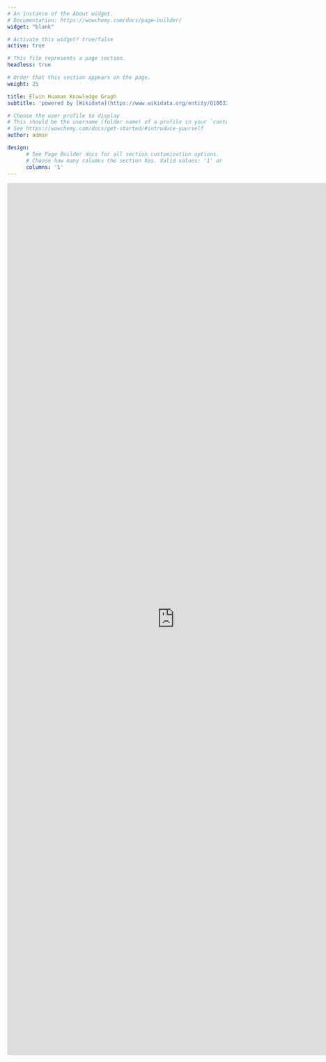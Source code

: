 ```yaml
---
# An instance of the About widget.
# Documentation: https://wowchemy.com/docs/page-builder/
widget: "blank"

# Activate this widget? true/false
active: true

# This file represents a page section.
headless: true

# Order that this section appears on the page.
weight: 25

title: Elwin Huaman Knowledge Graph
subtitle: 'powered by [Wikidata](https://www.wikidata.org/entity/Q100324298)'

# Choose the user profile to display
# This should be the username (folder name) of a profile in your `content/authors/` folder.
# See https://wowchemy.com/docs/get-started/#introduce-yourself
author: admin

design:
      # See Page Builder docs for all section customization options.
      # Choose how many columns the section has. Valid values: '1' or '2'.
      columns: '1'
---
```

<iframe style="width: 80vw; height: 50vh; border: none;" src="https://query.wikidata.org/embed.html#%23%20tool%3A%20scholia%0APREFIX%20target%3A%20%3Chttp%3A%2F%2Fwww.wikidata.org%2Fentity%2FQ100324298%3E%0A%0A%23defaultView%3AGraph%0ASELECT%20%3Fnode%20%3FnodeLabel%20%3FnodeImage%20%3FchildNode%20%3FchildNodeLabel%20%3FchildNodeImage%20%3Frgb%20%0AWITH%20%7B%0A%20%20SELECT%20DISTINCT%20%3Fproperty%20WHERE%20%7B%0A%20%20%20%20%20%20%3Fproperty%20a%20wikibase%3AProperty%3B%0A%20%20%20%20%20%20%20%20%20%20%20%20%20%20%20%20wdt%3AP31%20wd%3AQ18610173%20%3B%0A%20%20%20%20%20%20%20%20%20%20%20%20%20%20%20%20wdt%3AP31%20wd%3AQ26940804%20.%20%0A%20%20%20%20%7D%0A%7D%20AS%20%25properties%0AWITH%20%7B%0A%20%20SELECT%20DISTINCT%20%3Fnode%20%3FchildNode%20WHERE%20%7B%0A%20%20%20%20%20%20BIND(target%3A%20AS%20%3Fnode)%0A%20%20%20%20%20%20%3Fnode%20%3Fp%20%3Fi.%0A%20%20%20%20%20%20%3FchildNode%20%3Fx%20%3Fp.%0A%20%20%20%20%20%20%3FchildNode%20rdf%3Atype%20wikibase%3AProperty.%0A%20%20%20%20%20%20FILTER(STRSTARTS(STR(%3Fi)%2C%20%22http%3A%2F%2Fwww.wikidata.org%2Fentity%2FQ%22))%0A%20%20%20%20%20%20FILTER(STRSTARTS(STR(%3FchildNode)%2C%20%22http%3A%2F%2Fwww.wikidata.org%2Fentity%2FP%22))%0A%20%20%20%20%7D%0A%20%20LIMIT%205000%0A%7D%20AS%20%25nodes%0AWITH%20%7B%0A%20%20SELECT%20DISTINCT%20%3FchildNode%20%3Fnode%20%3Frgb%20WHERE%20%7B%0A%20%20%20%20%20%20BIND(%22EFFBD8%22%20AS%20%3Frgb)%0A%20%20%20%20%20%20target%3A%20%3Fp%20%3FchildNode.%0A%20%20%20%20%20%20%3Fnode%20%3Fx%20%3Fp.%0A%20%20%20%20%20%20%3Fnode%20rdf%3Atype%20wikibase%3AProperty.%0A%20%20%20%20%20%20FILTER(STRSTARTS(STR(%3FchildNode)%2C%20%22http%3A%2F%2Fwww.wikidata.org%2Fentity%2FQ%22))%0A%20%20%20%20%7D%0A%20%20LIMIT%205000%0A%7D%20AS%20%25childNodes%0AWHERE%20%7B%0A%20%20%7B%0A%20%20%20%20INCLUDE%20%25nodes%0A%20%20%7D%0A%20%20UNION%0A%20%20%7B%0A%20%20%20%20INCLUDE%20%25childNodes%0A%20%20%7D%0A%0A%20%20OPTIONAL%20%7B%20%0A%20%20%20%20INCLUDE%20%25properties%0A%20%20%20%20%3Fproperty%20wikibase%3AdirectClaim%20%3Fnodeclaim.%0A%20%20%20%20%3Fnode%20%3Fnodeclaim%20%3FnodeImage.%20%0A%20%20%7D%0A%0A%20%20OPTIONAL%20%7B%20%0A%20%20%20%20INCLUDE%20%25properties%0A%20%20%20%20%3Fproperty%20wikibase%3AdirectClaim%20%3FchildNodeclaim.%0A%20%20%20%20%3FchildNode%20%3FchildNodeclaim%20%3FchildNodeImage.%20%0A%20%20%7D%0A%20%20%0A%20%20SERVICE%20wikibase%3Alabel%20%7B%20bd%3AserviceParam%20wikibase%3Alanguage%20%22%5BAUTO_LANGUAGE%5D%2Cen%22.%20%7D%20%20%20%20%20%20%20%20%0A%7D" referrerpolicy="origin" sandbox="allow-scripts allow-same-origin allow-popups"></iframe>